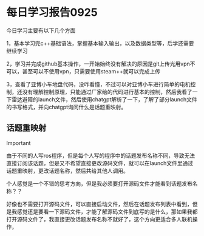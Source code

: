 # 每日学习报告0925

今日学习主要有以下几个方面

1，基本学习完c++基础语法，掌握基本输入输出，以及数据类型等，后学还需要继续学习

2，学习并完成github基本操作，一开始始终没有解决的原因是git上传光用vpn不可以，甚至可以不使用vpn，只需要使用steam++就可以完成上传

3，查看了亚博小车地盘代码，没咋看懂，不过可以对亚博小车进行简单的电机控制，还没有理解控制原理，只能通过厂家给的代码进行基本的控制，然后我看了一下雷达避障的launch文件，然后使用chatgpt解析了一下，了解了部分launch文件的书写格式，并向chatgpt询问什么是话题重映射。

## 话题重映射

> [!IMPORTANT]
>
> 由于不同的人写ros程序，但是每个人写的程序中的话题发布名称不同，导致无法直接订阅该话题，但是又不希望直接更改源码文件，就可以在launch文件里通过话题重映射，更改话题名称，然后共给其他人调用。
>
> 个人感觉是一个不错的思考方向，但是我必须要打开源码文件才能看到话题发布名称？？
>
> 好像也不需要打开源码文件，可以直接启动文件，然后在话题发布列表中看到，但是我感觉还是要看一下源码文件，才能了解源码文件到底写的是什么，那如果我都打开源码文件了，我直接更改话题发布名称不就好了，这个方向更适合多人联机操作，

